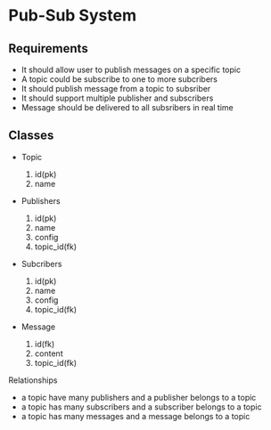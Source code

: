 # Pub-Sub System

## Requirements
- It should allow user to publish messages on a specific topic
- A topic could be subscribe to one to more subcribers
- It should publish message from a topic to subsriber
- It should support multiple publisher and subscribers
- Message should be delivered to all subsribers in real time


## Classes
- Topic
    1. id(pk)
    2. name

- Publishers
    1. id(pk)
    2. name
    3. config
    4. topic_id(fk)

- Subcribers
    1. id(pk)
    2. name
    3. config
    4. topic_id(fk)

- Message
    1. id(fk)
    2. content
    3. topic_id(fk)


Relationships
- a topic have many publishers and a publisher belongs to a topic
- a topic has many subscribers and a subscriber belongs to a topic
- a topic has many messages and a message belongs to a topic